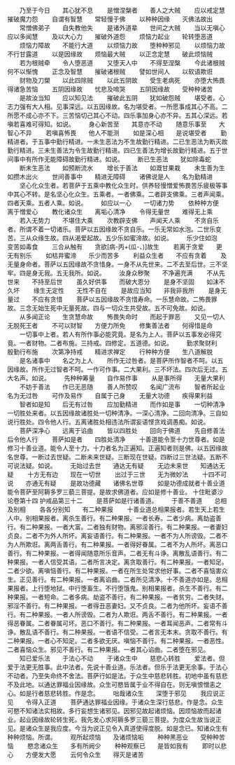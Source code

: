 <!-- { "loadSidebar": true } -->
　　乃至于今日　　其心犹不息
　　是憎涅槃者　　善人之大贼
　　应以戒定慧　　摧破魔力怨
　　自谓有智慧　　常轻慢于佛
　　以种种因缘　　灭佛法故出
　　常憎佛弟子　　自失教他失
　　是诸外道辈　　世间之大贼
　　当以无嗔心　　应以多闻慧
　　及以大心力　　摧破外道怨
　　烦恼力起业　　轮转堕恶道
　　烦恼力障故　　不能行大道
　　以烦恼力故　　堕种种邪见
　　以烦恼力故　　不行甘露道
　　以是因缘故　　烦恼最大贼
　　以正念定慧　　破此烦恼贼
　　若为根贼牵　　令人堕恶道
　　又堕天人中　　不得至涅槃
　　今此诸根贼　　何不以惭愧
　　正念及智慧　　摧破诸根贼
　　譬如世间人　　以软语欺诳
　　财物及刀槊　　以此四除贼
　　以此五阴故　　受生老病死
　　亦堕大怖畏　　得诸急苦恼
　　五阴因缘故　　忧悲及啼哭
　　五阴因缘故　　受种种诸苦
　　是故汝当知　　应以知见法
　　摧破此五阴　　犹如破怨贼
　　堪受者。心志力强有大人相。见事深远。以五因缘故。名为堪受者。一所愿事成其心不高。二所愿不成心亦不下。三苦恼切己其心不动。四乐事加身心亦不异。五其心深远。若嗔若喜难可得知。如说。
　　身心新苦至　　其意亦不动
　　随意乐事至　　大智心不异
　　若嗔喜怖畏　　他人不能测
　　如是深心相　　是说堪受者
　　勤精进者。于五事中勤行精进。一未生恶法为不生故勤行精进。二已生恶法为断灭故勤行精进。三未生善法为令生故勤行精进。四已生善法为增长故勤行精进。五于世间事中有所作无能障碍故勤行精进。如说。
　　断已生恶法　　犹如除毒蛇
　　断未生恶法　　如预断流水
　　增长于善法　　如溉甘果栽
　　未生善为生　　如攒木出火
　　世间善事中　　精进无障碍
　　诸佛说是人　　名为勤精进
　　坚心化众生者。若菩萨于五乘中教化众生时。供养轻慢憎爱怖畏苦乐疲极等事中其心不转。是名坚心化众生。五乘者。一者佛乘。二者辟支佛乘。三者声闻乘。四者天乘。五者人乘。如说。
　　如应以一心　　一切诸力势
　　依种种方便　　离于憎爱心
　　教化诸众生　　离垢心清净
　　令得无量世　　难得无上乘
　　若入无势力　　不堪住大乘
　　次教辟支佛　　声闻天人乘
　　不贪自乐者。所谓不着一切诸乐。菩萨以五因缘故不贪自乐。一乐无常如水泡。二世乐变苦。三从众缘生故。四从渴爱起故。五少乐如蜜渧故。如说。
　　乐少住如泡　　变苦如毒食
　　三合从触有　　贪欲[病-丙+(瓜-、)]故生
　　若离于贪爱　　更无有别乐
　　如枯井蜜渧　　乐少而苦多
　　利益众生者　　不应有贪着
　　及无量身命者。菩萨以五因缘故不贪惜身。一身不从先世来。二不去至后世。三不坚牢。四是身无我。五无我所。如说。
　　汝身众秽聚　　不净遍充满
　　不从先世来　　不持至后世
　　虽久好供事　　而破大恩分
　　是身不坚固　　如沫不久坏
　　缘生无定性　　无性不自在
　　是故应当知　　非我非我所
　　是身无量过　　不应有贪惜
　　菩萨以五因缘故不贪惜寿命。一乐慧命故。二怖畏罪故。三念无始生死中无量死故。四与一切众生共受故。五不可免故。如说。
　　从多闻正论　　生贪慧命故
　　怖畏失命时　　而起于罪恶
　　又见一切人　　无脱死王者
　　不可以财智　　方便力所免
　　修集善法者　　何得惜是命
　　一切事中上者。若人有所作事必能究竟。是名为上人。菩萨以五事发必得究竟。一者财物。二者布施。三持戒。四修定。五道德。如说。
　　勤求聚财利　　殷勤行布施
　　次第净持戒　　精进求禅定
　　行种种方便　　生八道解脱
　　是名诸事中　　名之为上人
　　所作无过咎者。是菩萨所作智者不呵。以五因缘故。所作无过智者不呵。一作可作事。二大果利。三不坏法。四次后无过。五大名声。如说。
　　先种种筹量　　自作易作事
　　从是事所得　　无量大果利
　　不妨于善法　　作已无恶随
　　善人所赞叹　　名闻广流布
　　智者所起业　　名为无过咎
　　可作及易作　　自属于己身
　　无量大功德　　疾得果利益
　　智者如是知　　后无有过咎
　　应加勤精进　　而作如是事
　　一切种清净一切胜处来者。以五因缘故诸胜处一切种清净。一深心清净。二回向清净。三自如说行胜处。四令他人行。五离诸胜处相违法所谓妄语悭贪戏调愚痴。如说。
　　菩萨深净心　　远离于谄曲
　　皆以四胜处　　回向于佛道
　　先自修善法　　后令他人行
　　菩萨如是者　　四胜处清净
　　十善道能令至十力世尊者。如是修习十善业道。能令人至十力。十力者名为正遍知。正遍知者则是佛。以五因缘故名世尊。一断过去世疑。二断未来世疑。三断现在世疑。四断过三世法疑。五断不可说法疑。如说。
　　无始过去世　　通达无有疑
　　无边未来世　　知通达无疑
　　十方无有边　　现在一切世
　　出过于三世　　无为微妙法
　　十四不可说　　亦通无有疑
　　是故功德藏　　诸佛名世尊
　　如是功德成就者十善业道能令菩萨至阿耨多罗三藐三菩提。是故求佛道者。应如是修十善业。
十住毗婆沙论卷第十四
护戒品第三十二
　　是菩萨如是行诸善道。
　　于善不善道　　总相及别相
　　各各分别知　　有二种果报
　　十善业道总相果报者。若生天上若生人中。别相果报者。离杀生善行。有二种果报。一者长寿。二者少病。离劫盗善行。有二种果报。一者大富。二者独有财物。离邪淫善行。有二种果报。一者妻妇贞良。二者不为外人所坏。离妄语善行。有二种果报。一者不为人所谤毁。二者不为人所欺诳。离两舌善行。有二种果报。一者得好眷属。二者不为人所坏。离恶口善行。有二种果报。一者得闻随意所乐音声。二者无有斗诤。离散乱语善行。有二种果报。一者人信受其语。二者所言决定。离贪取善行。有二种果报。一者知足。二者少欲。离嗔恼善行。有二种果报。一者在所生处常求他好事。二者不喜恼害众生。正见善行。有二种果报。一者离谄曲。二者所见清净。十不善道亦如是。总相果报者。上行堕地狱。中行堕畜生。不行堕饿鬼。别相果报者。杀生不善行。有二种果报。一者短命。二者多病。劫盗不善行。有二种果报。一者贫穷。二者失财。邪淫不善行。有二种果报。一者得丑恶妻妇。又不贞良。二者为他所坏。妄语不善行。有二种果报。一者人所谤毁。二者为人欺诳。两舌不善行。有二种果报。一者得恶眷属。二者眷属可坏。恶口不善行。有二种果报。一者耳闻恶声。二者常有斗诤。散乱语不善行。有二种果报。一者语不信受。二者言无本末。贪取不善行。有二种果报。一者心不知足。二者多欲无厌。嗔恼不善行。有二种果报。一者恶性。二者喜恼众生。邪见不善行。有二种果报。一者其心谄曲。二者堕在邪见。
　　知已爱乐法　　于法心不动
　　于诸众生中　　慈悲心转胜
　　爱法者。但爱于法更无胜事。此中法者。先说十善业道。乐法者。但乐于法更无余事。于法心不动者。乃至失命终不舍法。菩萨行如是法。于众生中慈悲转胜。初地中虽有慈悲不及此地。以通达罪福业因缘故。众生可愍皆属于业不得自在。则无嗔恨憎恚之心。如是行者慈悲转胜。作是念。
　　咄哉诸众生　　深堕于邪见
　　我应说正见　　令得入正道
　　菩萨通达罪福业因缘。于诸众生深行慈悲。作是念。众生可愍不知诸法实相故。多行妄想生诸邪见。因邪见故起诸烦恼。因烦恼故而起诸业。起业因缘故轮转生死。我先发心求阿耨多罗三藐三菩提。为度众生故当说正见。是诸众生是我应度。今当为说正见令入真道使得度脱。如是念已。知诸众生有种种烦恼。所谓。
　　观所起烦恼　　及诸烦恼垢
　　种种黑恶业　　受种种苦恼
　　愍念诸众生　　多有所阙少
　　种种观察已　　是皆如我有
　　即时以悲心　　方便发大愿
　　云何令众生　　得灭是诸苦
